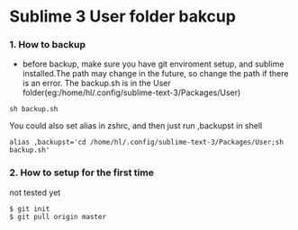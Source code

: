 # Sublime 3 User folder bakcup

### 1. How to backup

- before backup, make sure you have git enviroment setup, and sublime installed.The path may change in the future, so change the path if there is an error. The backup.sh is in the User folder(eg:/home/hl/.config/sublime-text-3/Packages/User)

```shell
sh backup.sh
```

You could also set alias in zshrc, and then just run ,backupst in shell
```shell
alias ,backupst='cd /home/hl/.config/sublime-text-3/Packages/User;sh backup.sh'
```


### 2. How to setup for the first time

not tested yet
```
$ git init
$ git pull origin master
```


